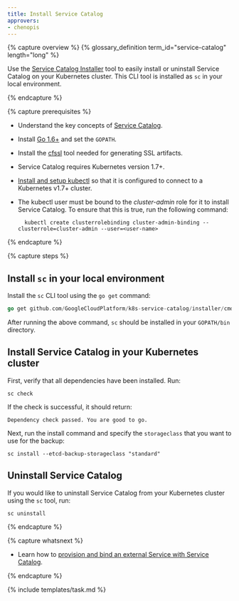```yaml
---
title: Install Service Catalog
approvers:
- chenopis
---
```


{% capture overview %}
{% glossary_definition term_id="service-catalog" length="long" %}

Use the [Service Catalog Installer](https://github.com/GoogleCloudPlatform/k8s-service-catalog#installation) tool to easily install or uninstall Service Catalog on your Kubernetes cluster. This CLI tool is installed as `sc` in your local environment.

{% endcapture %}


{% capture prerequisites %}
* Understand the key concepts of [Service Catalog](/docs/concepts/service-catalog/).
* Install [Go 1.6+](https://golang.org/dl/) and set the `GOPATH`.
* Install the [cfssl](https://github.com/cloudflare/cfssl) tool needed for generating SSL artifacts. 
* Service Catalog requires Kubernetes version 1.7+.
* [Install and setup kubectl](https://kubernetes.io/docs/tasks/tools/install-kubectl/) so that it is configured to connect to a Kubernetes v1.7+ cluster.
* The kubectl user must be bound to the *cluster-admin* role for it to install Service Catalog. To ensure that this is true, run the following command:

        kubectl create clusterrolebinding cluster-admin-binding --clusterrole=cluster-admin --user=<user-name>

{% endcapture %}


{% capture steps %}
## Install `sc` in your local environment

Install the `sc` CLI tool using the `go get` command:

```Go
go get github.com/GoogleCloudPlatform/k8s-service-catalog/installer/cmd/sc
```

After running the above command, `sc` should be installed in your `GOPATH/bin` directory.

## Install Service Catalog in your Kubernetes cluster

First, verify that all dependencies have been installed. Run:

```shell
sc check
```

If the check is successful, it should return: 

```
Dependency check passed. You are good to go.
``` 

Next, run the install command and specify the `storageclass` that you want to use for the backup:

```shell
sc install --etcd-backup-storageclass "standard"
```

## Uninstall Service Catalog

If you would like to uninstall Service Catalog from your Kubernetes cluster using the `sc` tool, run:

```shell
sc uninstall
```

{% endcapture %}


{% capture whatsnext %}
* Learn how to [provision and bind an external Service with Service Catalog](/docs/tasks/service-catalog/provision-bind-external-service/).

{% endcapture %}


{% include templates/task.md %}